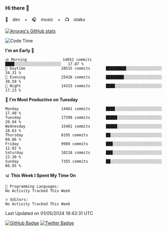 ### Hi there 👋

🚀　dev　+　🎧　music　+　📺　otaku


[![Anurag's GitHub stats](https://github-readme-stats.vercel.app/api?username=koheitasaka&count_private=true&show_icons=true&theme=monokai)](https://github.com/koheitasaka/github-readme-stats)

<!--START_SECTION:waka-->
![Code Time](http://img.shields.io/badge/Code%20Time-1%2C161%20hrs%2023%20mins-blue)

**I'm an Early 🐤** 

```text
🌞 Morning                14852 commits       ████░░░░░░░░░░░░░░░░░░░░░   17.87 % 
🌆 Daytime                28515 commits       █████████░░░░░░░░░░░░░░░░   34.31 % 
🌃 Evening                25416 commits       ████████░░░░░░░░░░░░░░░░░   30.59 % 
🌙 Night                  14315 commits       ████░░░░░░░░░░░░░░░░░░░░░   17.23 % 
```
📅 **I'm Most Productive on Tuesday** 

```text
Monday                   14461 commits       ████░░░░░░░░░░░░░░░░░░░░░   17.40 % 
Tuesday                  17399 commits       █████░░░░░░░░░░░░░░░░░░░░   20.94 % 
Wednesday                15481 commits       █████░░░░░░░░░░░░░░░░░░░░   18.63 % 
Thursday                 8195 commits        ██░░░░░░░░░░░░░░░░░░░░░░░   09.86 % 
Friday                   9989 commits        ███░░░░░░░░░░░░░░░░░░░░░░   12.02 % 
Saturday                 10218 commits       ███░░░░░░░░░░░░░░░░░░░░░░   12.30 % 
Sunday                   7355 commits        ██░░░░░░░░░░░░░░░░░░░░░░░   08.85 % 
```


📊 **This Week I Spent My Time On** 

```text
💬 Programming Languages: 
No Activity Tracked This Week

🔥 Editors: 
No Activity Tracked This Week
```


 Last Updated on 01/05/2024 19:43:31 UTC
<!--END_SECTION:waka-->

[![GitHub Badge](https://img.shields.io/badge/GitHub-100000?style=for-the-badge&logo=github&logoColor=white)](https://github.com/koheitasaka)
[![Twitter Badge](https://img.shields.io/badge/Twitter-1DA1F2?style=for-the-badge&logo=twitter&logoColor=white)](https://twitter.com/sleep_asleep_)
